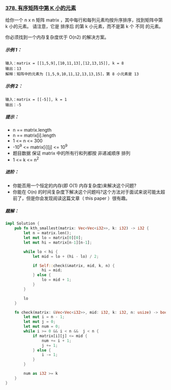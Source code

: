 ### [378. 有序矩阵中第 K 小的元素](https://leetcode.cn/problems/kth-smallest-element-in-a-sorted-matrix/)
给你一个 n x n 矩阵 matrix ，其中每行和每列元素均按升序排序，找到矩阵中第 k 小的元素。
请注意，它是 排序后 的第 k 小元素，而不是第 k 个 不同 的元素。

你必须找到一个内存复杂度优于 O(n2) 的解决方案。



##### 示例 1：
```
输入：matrix = [[1,5,9],[10,11,13],[12,13,15]], k = 8
输出：13
解释：矩阵中的元素为 [1,5,9,10,11,12,13,13,15]，第 8 小元素是 13
```

##### 示例 2：
```
输入：matrix = [[-5]], k = 1
输出：-5
```

##### 提示：
- n == matrix.length
- n == matrix[i].length
- 1 <= n <= 300
- -10<sup>9</sup> <= matrix[i][j] <= 10<sup>9</sup>
- 题目数据 保证 matrix 中的所有行和列都按 非递减顺序 排列
- 1 <= k <= n<sup>2</sup>


##### 进阶：
- 你能否用一个恒定的内存(即 O(1) 内存复杂度)来解决这个问题?
- 你能在 O(n) 的时间复杂度下解决这个问题吗?这个方法对于面试来说可能太超前了，但是你会发现阅读这篇文章（ this paper ）很有趣。

##### 题解：
```rust
impl Solution {
    pub fn kth_smallest(matrix: Vec<Vec<i32>>, k: i32) -> i32 {
        let n = matrix.len();
        let mut lo = matrix[0][0];
        let mut hi = matrix[n-1][n-1];

        while lo < hi {
            let mid = lo + (hi - lo) / 2;

            if Self::check(&matrix, mid, k, n) {
                hi = mid;
            } else {
                lo = mid + 1;
            }
        }

        lo
    }

    fn check(matrix: &Vec<Vec<i32>>, mid: i32, k: i32, n: usize) -> bool {
        let mut i = n - 1;
        let mut j = 0;
        let mut num = 0;
        while i >= 0 && i < n &&  j < n {
            if matrix[i][j] <= mid {
                num += i + 1;
                j += 1;
            } else {
                i -= 1;
            }
        }

        num as i32 >= k
    }
}
```
